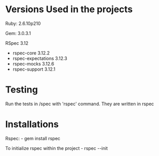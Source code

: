 # Versions Used in the projects

Ruby: 2.6.10p210

Gem: 3.0.3.1

RSpec 3.12
  - rspec-core 3.12.2
  - rspec-expectations 3.12.3
  - rspec-mocks 3.12.6
  - rspec-support 3.12.1

# Testing

Run the tests in /spec with 'rspec' command. They are written in rspec

# Installations

Rspec: 
    - gem install rspec

To initialize rspec within the project 
    - rspec --init